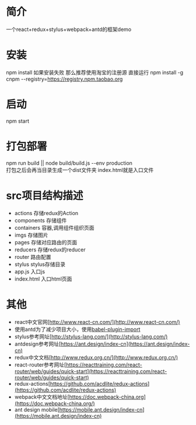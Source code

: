 # 简介
一个react+redux+stylus+webpack+antd的框架demo

# 安装
npm install
如果安装失败  那么推荐使用淘宝的注册源 直接运行 npm install -g cnpm --registry=https://registry.npm.taobao.org

# 启动
npm start

# 打包部署
npm run build || node build/build.js --env production <br />
打包之后会再当目录生成一个dist文件夹  index.html就是入口文件

# src项目结构描述
* actions 存储redux的Action
* components 存储组件
* containers 容器,调用组件组织页面
* imgs 存储图片
* pages 存储对应路由的页面
* reducers 存储redux的reducer
* router 路由配置
* stylus stylus存储目录
* app.js 入口js
* index.html 入口html页面

# 其他
* react中文官网[http://www.react-cn.com/](http://www.react-cn.com/)
* 使用antd为了减少项目大小，使用[babel-plugin-import](https://www.npmjs.com/package/babel-plugin-import)
* stylus参考网址[http://stylus-lang.com/](http://stylus-lang.com/)
* antdesign参考网址[https://ant.design/index-cn](https://ant.design/index-cn)
* redux中文文档[http://www.redux.org.cn/](http://www.redux.org.cn/)
* react-router参考网址[https://reacttraining.com/react-router/web/guides/quick-start](https://reacttraining.com/react-router/web/guides/quick-start)
* redux-actions[https://github.com/acdlite/redux-actions](https://github.com/acdlite/redux-actions)
* webpack中文文档地址[https://doc.webpack-china.org](https://doc.webpack-china.org/)
* ant design mobile[https://mobile.ant.design/index-cn](https://mobile.ant.design/index-cn)
